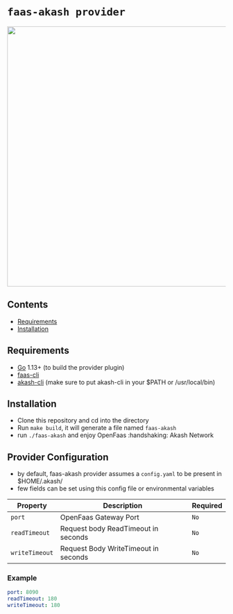 # `faas-akash provider`

<img alt="" src="https://camo.githubusercontent.com/cf01eefb5b6905f3774376d6d1ed55b8f052d211/68747470733a2f2f626c6f672e616c6578656c6c69732e696f2f636f6e74656e742f696d616765732f323031372f30382f666161735f736964652e706e67" width="600px">

## Contents

* [Requirements](#requirements)
* [Installation](#installation)

Requirements
------------

- [Go](https://golang.org/doc/install) 1.13+ (to build the provider plugin)
- [faas-cli](https://github.com/openfaas/faas-cli/releases) 
- [akash-cli](https://github.com/ovrclk/akash/releases) (make sure to put akash-cli in your $PATH or /usr/local/bin)

Installation
------------

* Clone this repository and cd into the directory
* Run `make build`, it will generate a file named `faas-akash`  
* run `./faas-akash` and enjoy OpenFaas :handshaking: Akash Network 

Provider Configuration
------------

* by default, faas-akash provider assumes a `config.yaml` to be present in $HOME/.akash/
* few fields can be set using this config file or environmental variables

| Property                      | Description                                                                                                           | Required    |
| ----------------------------- | ------------------------------------------------- | ---------- |
| `port`                        | OpenFaas Gateway Port                             | `No`       |
| `readTimeout`                 | Request body ReadTimeout in seconds               | `No`       |
| `writeTimeout`                | Request Body WriteTimeout in seconds              | `No`       |

### Example

```yaml
port: 8090
readTimeout: 180
writeTimeout: 180
```

[install-go]: https://golang.org/doc/install#install
